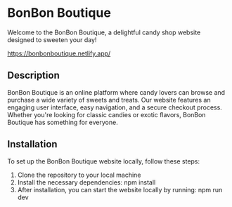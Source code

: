# BonBon Boutique

Welcome to the BonBon Boutique, a delightful candy shop website designed to sweeten your day!

https://bonbonboutique.netlify.app/

## Description

BonBon Boutique is an online platform where candy lovers can browse and purchase a wide variety of sweets and treats. Our website features an engaging user interface, easy navigation, and a secure checkout process. Whether you're looking for classic candies or exotic flavors, BonBon Boutique has something for everyone.

## Installation

To set up the BonBon Boutique website locally, follow these steps:

1. Clone the repository to your local machine
2. Install the necessary dependencies: npm install
3. After installation, you can start the website locally by running: npm run dev
